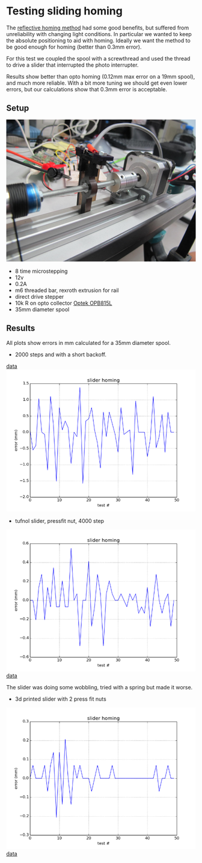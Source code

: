 # Testing sliding homing

The [reflective homing
method](https://github.com/mattvenn/atbristol-megadrawbz/tree/master/tests/reflecto-homing) had some good benefits, but suffered from unreliability
with changing light conditions. In particular we wanted to keep the absolute
positioning to aid with homing. Ideally we want the method to be good enough for
homing (better than 0.3mm error).

For this test we coupled the spool with a screwthread and used the thread to
drive a slider that interrupted the photo interrupter.

Results show better than opto homing (0.12mm max error on a 19mm spool), and
much more reliable. With a bit more tuning we should get even lower errors, but
our calculations show that 0.3mm error is acceptable.

## Setup

![setup](slider-homing.jpg)

* 8 time microstepping
* 12v
* 0.2A
* m6 threaded bar, rexroth extrusion for rail
* direct drive stepper
* 10k R on opto collector [Optek OPB815L](http://uk.rs-online.com/web/p/slotted-optical-switches/1944024/)
* 35mm diameter spool

## Results

All plots show errors in mm calculated for a 35mm diameter spool.

* 2000 steps and with a short backoff. 

[data](error-2000step.pkl) 
![errors.png](error-2000step.png)

* tufnol slider, pressfit nut, 4000 step

![errors.png](error-slider.png)
[data](error-slider.pkl)

The slider was doing some wobbling, tried with a spring but made it worse.

* 3d printed slider with 2 press fit nuts

![errors.png](error-3dprinted.png)
[data](error-3dprinted.pkl)


